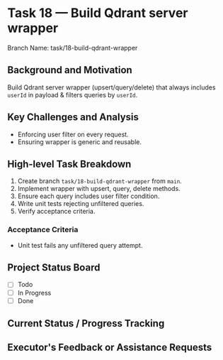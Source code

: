 # Task 18 — Build Qdrant server wrapper

Branch Name: task/18-build-qdrant-wrapper

## Background and Motivation
Build Qdrant server wrapper (upsert/query/delete) that always includes `userId` in payload & filters queries by `userId`.

## Key Challenges and Analysis
- Enforcing user filter on every request.
- Ensuring wrapper is generic and reusable.

## High-level Task Breakdown
1. Create branch `task/18-build-qdrant-wrapper` from `main`.
2. Implement wrapper with upsert, query, delete methods.
3. Ensure each query includes user filter condition.
4. Write unit tests rejecting unfiltered queries.
5. Verify acceptance criteria.

### Acceptance Criteria
- Unit test fails any unfiltered query attempt.

## Project Status Board
- [ ] Todo
- [ ] In Progress
- [ ] Done

## Current Status / Progress Tracking

## Executor's Feedback or Assistance Requests
